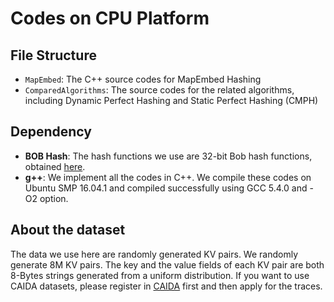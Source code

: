 # Codes on CPU Platform



## File Structure

- `MapEmbed`: The C++ source codes for MapEmbed Hashing
- `ComparedAlgorithms`: The source codes for the related algorithms, including Dynamic Perfect Hashing and Static Perfect Hashing (CMPH)



## Dependency

- **BOB Hash**: The hash functions we use are 32-bit Bob hash functions, obtained [here](http://burtleburtle.net/bob/hash/evahash.html).
- **g++**: We implement all the codes in C++. We compile these codes on Ubuntu SMP 16.04.1 and compiled successfully using GCC 5.4.0 and -O2 option. 

## About the dataset 

The data we use here are randomly generated KV pairs. We randomly generate 8M KV pairs. The key and the value fields of each KV pair are both 8-Bytes strings generated from a uniform distribution. 
If you want to use CAIDA datasets, please register in [CAIDA](http://www.caida.org/home/) first and then apply for the traces.



